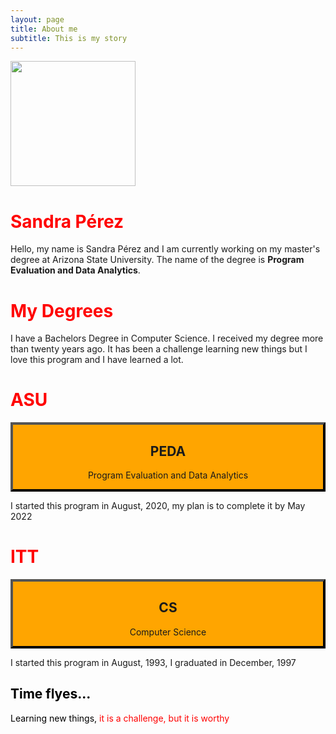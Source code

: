 ```yaml
---
layout: page
title: About me
subtitle: This is my story
---
```


<img src="../img/asu.png" height="200px" class="center">

<h1> Sandra Pérez </h1>

<div class = "example-class">

Hello, my name is Sandra Pérez and I am currently working on my master's degree at Arizona State University. The name of the degree is **Program Evaluation and Data Analytics**. 
  
</div>


<h1> My Degrees </h1>

I have a Bachelors Degree in Computer Science. I received my degree more than twenty years ago. It has been a challenge learning new things but I love this program and I have learned a lot.

<style>

h1 { color: red }
  
mycustomtag { }
  .example-class { }
  
</style>


<html>
<head>
<style>
.myDiv {
  border: 5px outset red;
  background-color: yellow;    
  text-align: center;
}
</style>
</head>
<body>

<h1> ASU </h1>
 
 

<div class="myDiv">
  <h2>PEDA</h2>
  <p>Program Evaluation and Data Analytics</p>
</div>

<p>I started this program in August, 2020, my plan is to complete it by May 2022</p>

</body>
</html>


<html>
<head>
<style>
.myDiv {
  border: 4px outset black;
  background-color: orange;    
  text-align: center;
}
</style>
</head>
<body>

<h1> ITT </h1>
 
 

<div class="myDiv">
  <h2>CS</h2>
  <p>Computer Science</p>
</div>

<p>I started this program in August, 1993, I graduated in December, 1997</p>

</body>
</html>


<div style="color: black;">
 <h2> Time flyes... </h2>
  <p>
    Learning new things,
    <span style="color: red;"> it is a challenge, but it is worthy</span>
  </p>
</div>


